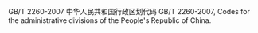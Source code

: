 GB/T 2260-2007 中华人民共和国行政区划代码
GB/T 2260-2007, Codes for the administrative divisions of the People's Republic of China.
